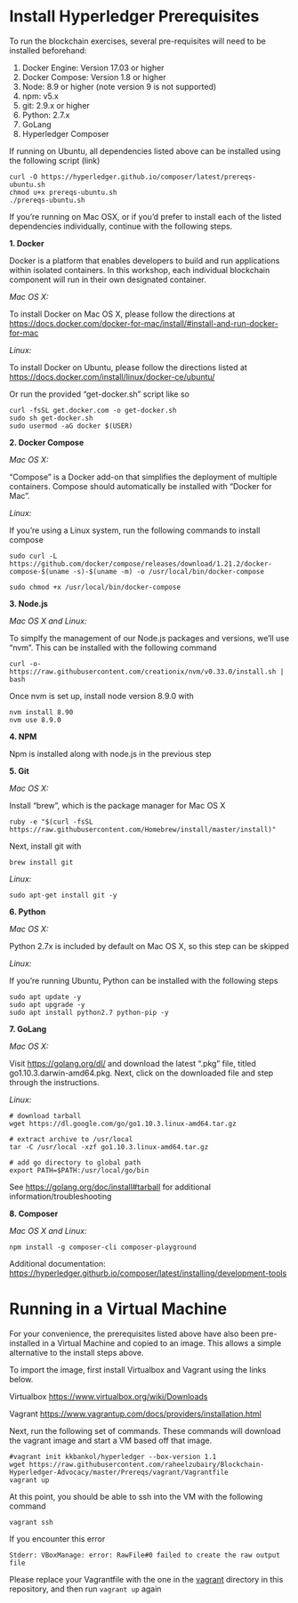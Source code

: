 # Install Hyperledger Prerequisites

To run the blockchain exercises, several pre-requisites will need to be installed beforehand:

1.	Docker Engine: Version 17.03 or higher
2.	Docker Compose: Version 1.8 or higher
3.	Node: 8.9 or higher (note version 9 is not supported)
4.	npm: v5.x
5.	git: 2.9.x or higher
6.	Python: 2.7.x
7.	GoLang
8.	Hyperledger Composer

If running on Ubuntu, all dependencies listed above can be installed using the following script (link)
```
curl -O https://hyperledger.github.io/composer/latest/prereqs-ubuntu.sh
chmod u+x prereqs-ubuntu.sh
./prereqs-ubuntu.sh
```

If you’re running on Mac OSX, or if you’d prefer to install each of the listed dependencies individually, continue with the following steps.

**1.	Docker**

Docker is a platform that enables developers to build and run applications within isolated containers. In this workshop, each individual blockchain component will run in their own designated container. 

*Mac OS X:*

To install Docker on Mac OS X, please follow the directions at https://docs.docker.com/docker-for-mac/install/#install-and-run-docker-for-mac

*Linux:*

To install Docker on Ubuntu, please follow the directions listed at
https://docs.docker.com/install/linux/docker-ce/ubuntu/

Or run the provided “get-docker.sh” script like so
```
curl -fsSL get.docker.com -o get-docker.sh
sudo sh get-docker.sh				
sudo usermod -aG docker $(USER)
```

**2.	Docker Compose**

*Mac OS X:*

“Compose” is a Docker add-on that simplifies the deployment of multiple containers. Compose should automatically be installed with “Docker for Mac”. 

*Linux:*

If you’re using a Linux system, run the following commands to install compose
```
sudo curl -L https://github.com/docker/compose/releases/download/1.21.2/docker-compose-$(uname -s)-$(uname -m) -o /usr/local/bin/docker-compose

sudo chmod +x /usr/local/bin/docker-compose
```
**3.	Node.js**

*Mac OS X and Linux:*

To simplfy the management of our Node.js packages and versions, we’ll use “nvm”. This can be installed with the following command
```
curl -o- https://raw.githubusercontent.com/creationix/nvm/v0.33.0/install.sh | bash
```
Once nvm is set up, install node version 8.9.0 with 
```
nvm install 8.90
nvm use 8.9.0
```

**4.	NPM**

Npm is installed along with node.js in the previous step

**5.	Git**

*Mac OS X:*

Install “brew”, which is the package manager for Mac OS X
```
ruby -e "$(curl -fsSL https://raw.githubusercontent.com/Homebrew/install/master/install)"
```

Next, install git with 
```
brew install git
```

*Linux:*

```
sudo apt-get install git -y
```

**6.	Python**

*Mac OS X:*

Python 2.7x is included by default on Mac OS X, so this step can be skipped

*Linux:*

If you’re running Ubuntu, Python can be installed with the following steps
```
sudo apt update -y
sudo apt upgrade -y
sudo apt install python2.7 python-pip -y
```

**7.	GoLang**

*Mac OS X:*

Visit https://golang.org/dl/ and download the latest “.pkg” file, titled go1.10.3.darwin-amd64.pkg. Next, click on the downloaded file and step through the instructions.

*Linux:*

```
# download tarball
wget https://dl.google.com/go/go1.10.3.linux-amd64.tar.gz

# extract archive to /usr/local
tar -C /usr/local -xzf go1.10.3.linux-amd64.tar.gz

# add go directory to global path
export PATH=$PATH:/usr/local/go/bin
```
See https://golang.org/doc/install#tarball for additional information/troubleshooting


**8.	Composer**

*Mac OS X and Linux:*

```
npm install -g composer-cli composer-playground
```

Additional documentation:
https://hyperledger.githurb.io/composer/latest/installing/development-tools


# Running in a Virtual Machine

For your convenience, the prerequisites listed above have also been pre-installed in a Virtual Machine and copied to an image. This allows a simple alternative to the install steps above.

To import the image, first install Virtualbox and Vagrant using the links below.

Virtualbox
https://www.virtualbox.org/wiki/Downloads

Vagrant
https://www.vagrantup.com/docs/providers/installation.html

Next, run the following set of commands. These commands will download the vagrant image and start a VM based off that image.
```
#vagrant init kkbankol/hyperledger --box-version 1.1
wget https://raw.githubusercontent.com/raheelzubairy/Blockchain-Hyperledger-Advocacy/master/Prereqs/vagrant/Vagrantfile
vagrant up
```

At this point, you should be able to ssh into the VM with the following command
```
vagrant ssh
```

If you encounter this error
```
Stderr: VBoxManage: error: RawFile#0 failed to create the raw output file 
```

Please replace your Vagrantfile with the one in the [vagrant](https://github.com/raheelzubairy/Blockchain-Hyperledger-Advocacy/blob/master/Prereqs/vagrant/Vagrantfile) directory in this repository, and then run
`vagrant up` again
